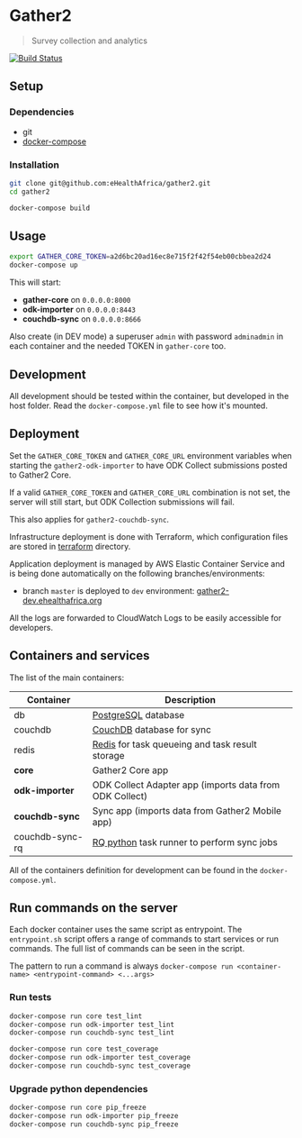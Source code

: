 # Gather2

> Survey collection and analytics

[![Build Status](https://travis-ci.org/eHealthAfrica/gather2.svg?branch=master)](https://travis-ci.org/eHealthAfrica/gather2)

## Setup

### Dependencies

- git
- [docker-compose](https://docs.docker.com/compose/)

### Installation

```bash
git clone git@github.com:eHealthAfrica/gather2.git
cd gather2

docker-compose build
```

## Usage

```bash
export GATHER_CORE_TOKEN=a2d6bc20ad16ec8e715f2f42f54eb00cbbea2d24
docker-compose up
```

This will start:

- **gather-core** on `0.0.0.0:8000`
- **odk-importer** on `0.0.0.0:8443`
- **couchdb-sync** on `0.0.0.0:8666`

Also create (in DEV mode) a superuser `admin` with password `adminadmin` in each container
and the needed TOKEN in `gather-core` too.

## Development

All development should be tested within the container, but developed in the host folder.
Read the `docker-compose.yml` file to see how it's mounted.

## Deployment

Set the `GATHER_CORE_TOKEN` and `GATHER_CORE_URL` environment variables when
starting the `gather2-odk-importer` to have ODK Collect submissions posted to
Gather2 Core.

If a valid `GATHER_CORE_TOKEN` and `GATHER_CORE_URL` combination is not set,
the server will still start, but ODK Collection submissions will fail.

This also applies for `gather2-couchdb-sync`.

Infrastructure deployment is done with Terraform, which configuration
files are stored in [terraform](terraform) directory.

Application deployment is managed by AWS Elastic Container Service and is being done automatically
on the following branches/environments:
- branch `master` is deployed to `dev` environment:
  [gather2-dev.ehealthafrica.org](https://gather2-dev.ehealthafrica.org)

All the logs are forwarded to CloudWatch Logs to be easily accessible for developers.


## Containers and services

The list of the main containers:


| Container         | Description                                                             |
| ----------------- | ----------------------------------------------------------------------- |
| db                | [PostgreSQL](https://www.postgresql.org/) database                      |
| couchdb           | [CouchDB](http://couchdb.apache.org/) database for sync                 |
| redis             | [Redis](https://redis.io/) for task queueing and task result storage    |
| **core**          | Gather2 Core app                                                        |
| **odk-importer**  | ODK Collect Adapter app (imports data from ODK Collect)                 |
| **couchdb-sync**  | Sync app (imports data from Gather2 Mobile app)                         |
| couchdb-sync-rq   | [RQ python](http://python-rq.org/) task runner to perform sync jobs     |


All of the containers definition for development can be found in the `docker-compose.yml`.


## Run commands on the server

Each docker container uses the same script as entrypoint. The `entrypoint.sh`
script offers a range of commands to start services or run commands.
The full list of commands can be seen in the script.

The pattern to run a command is always
``docker-compose run <container-name> <entrypoint-command> <...args>``


### Run tests

```bash
docker-compose run core test_lint
docker-compose run odk-importer test_lint
docker-compose run couchdb-sync test_lint

docker-compose run core test_coverage
docker-compose run odk-importer test_coverage
docker-compose run couchdb-sync test_coverage
```

### Upgrade python dependencies

```bash
docker-compose run core pip_freeze
docker-compose run odk-importer pip_freeze
docker-compose run couchdb-sync pip_freeze
```
